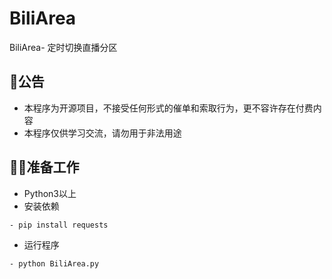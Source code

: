 # BiliArea
BiliArea- 定时切换直播分区
## 📜公告
- 本程序为开源项目，不接受任何形式的催单和索取行为，更不容许存在付费内容
- 本程序仅供学习交流，请勿用于非法用途

## 🧑‍🏭准备工作
- Python3以上
- 安装依赖
```shell script
- pip install requests
```
- 运行程序
```shell script
- python BiliArea.py
```
